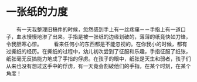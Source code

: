 # 一张纸的力度
　　有一天我整理旧稿件的时候，忽然感到手上有一丝疼痛－－手指上有一道口子，血水慢慢地渗了出来。手指是被一张纸的边缘划破的，薄薄的纸竟快如刀锋，令我胆寒心惊。 
　　看来任何小的东西都是不能忽视的。在你我小的时候，都有过撕纸的经历。在撕纸的过程中，幼儿初次尝到了征服和乐趣，手指征服了纸张，纸张毫无反搞能力地成了手指的俘虏。在孩子的眼中，纸张是天生和弱者，孩子们从来也没有想过这手中的俘虏，有一天竟会割破他们的手指，在某个时刻，在某个角度！
 